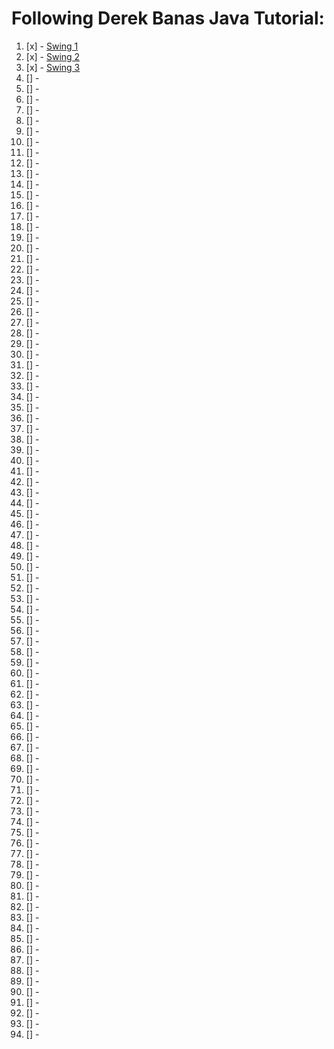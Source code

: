 # Following Derek Banas Java Tutorial:
1. [x] - [Swing 1](./swing-tut/Swing_One.java)     
2. [x] - [Swing 2](./swing-tut/Swing_Two.java)     
3. [x] - [Swing 3](./swing-tut/Swing_Two.java)     
4. [] - []()     
5. [] - []()     
6. [] - []()     
7. [] - []()     
8. [] - []()     
9. [] - []()     
10. [] - []()     
11. [] - []()     
12. [] - []()     
13. [] - []()     
14. [] - []()     
15. [] - []()     
16. [] - []()     
17. [] - []()     
18. [] - []()     
19. [] - []()     
20. [] - []()     
21. [] - []()     
22. [] - []()     
23. [] - []()     
24. [] - []()     
25. [] - []()     
26. [] - []()     
27. [] - []()     
28. [] - []()     
29. [] - []()     
30. [] - []()     
31. [] - []()     
32. [] - []()     
33. [] - []()     
34. [] - []()     
35. [] - []()     
36. [] - []()     
37. [] - []()     
38. [] - []()     
39. [] - []()     
40. [] - []()     
41. [] - []()     
42. [] - []()     
43. [] - []()     
44. [] - []()     
45. [] - []()     
46. [] - []()     
47. [] - []()     
48. [] - []()     
49. [] - []()     
50. [] - []()     
51. [] - []()     
52. [] - []()     
53. [] - []()     
54. [] - []()     
55. [] - []()     
56. [] - []()     
57. [] - []()     
58. [] - []()     
59. [] - []()     
60. [] - []()     
61. [] - []()     
62. [] - []()     
63. [] - []()     
64. [] - []()     
65. [] - []()     
66. [] - []()     
67. [] - []()     
68. [] - []()     
69. [] - []()     
70. [] - []()     
71. [] - []()     
72. [] - []()     
73. [] - []()     
74. [] - []()     
75. [] - []()     
76. [] - []()     
77. [] - []()     
78. [] - []()     
79. [] - []()     
80. [] - []()     
81. [] - []()     
82. [] - []()     
83. [] - []()     
84. [] - []()     
85. [] - []()     
86. [] - []()     
87. [] - []()     
88. [] - []()     
89. [] - []()     
90. [] - []()     
91. [] - []()     
92. [] - []()     
93. [] - []()     
94. [] - []()     
